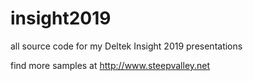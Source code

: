 # insight2019
all source code for my Deltek Insight 2019 presentations

find more samples at http://www.steepvalley.net
